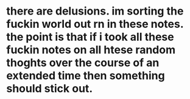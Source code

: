 there are delusions.  im sorting the fuckin world out rn in these notes.
the point is that if i took all these fuckin notes on all htese random thoghts over the course of an extended time
then something should stick out.
=====================================================================================

